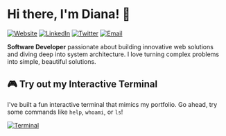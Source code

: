 # Hi there, I'm Diana! 👋

[![Website](https://img.shields.io/badge/My_Website-000?style=for-the-badge&logo=vercel&logoColor=white)](https://deine-website.de)
[![LinkedIn](https://img.shields.io/badge/LinkedIn-0077B5?style=for-the-badge&logo=linkedin&logoColor=white)](https://www.linkedin.com/in/diana-dahmen-753035135/)
[![Twitter](https://img.shields.io/badge/Twitter-1DA1F2?style=for-the-badge&logo=twitter&logoColor=white)](https://twitter.com/dein-handle)
[![Email](https://img.shields.io/badge/Email-Me-red?style=for-the-badge&logo=gmail&logoColor=white)](mailto:deine.email@example.com)

**Software Developer** passionate about building innovative web solutions and diving deep into system architecture. I love turning complex problems into simple, beautiful solutions.

## 🎮 Try out my Interactive Terminal

I've built a fun interactive terminal that mimics my portfolio. Go ahead, try some commands like `help`, `whoami`, or `ls`!

[![Terminal](https://img.shields.io/badge/Launch_Terminal-000?style=for-the-badge&logo=windowsterminal&logoColor=white)](https://dein-benutzername.github.io/terminal/)
